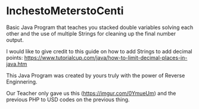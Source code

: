 # InchestoMeterstoCenti
Basic Java Program that teaches you stacked double variables solving each other and the use of multiple Strings for cleaning up the final number output.

I would like to give credit to this guide on how to add Strings to add decimal points: 
https://www.tutorialcup.com/java/how-to-limit-decimal-places-in-java.htm

This Java Program was created by yours truly with the power of Reverse Enginnering. 

Our Teacher only gave us this (https://imgur.com/0YmueUm) and the previous PHP to USD codes on the previous thing.
